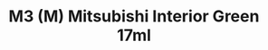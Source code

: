 ---
layout: product
title: "M3 (M) Mitsubishi Interior Green 17ml"
price: "320" 
desc: "Akrilna boja 17mL"
img_path: "/assets/img/AK2067.jpg"
brand: "AK "
available: false
special_offer: false
new: false
soon: false
cat: "020000"
subcat: "020200"
subsubcat: "020203"
sifra: "AK2067"
popular: false
---